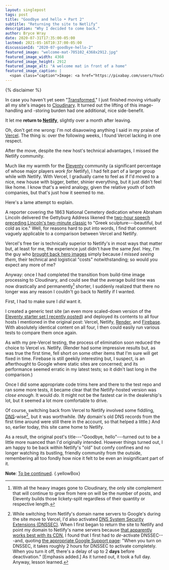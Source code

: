 ```yaml
---
layout: singlepost
tags: post
title: "Goodbye and hello • Part 2"
subtitle: "Returning the site to Netlify"
description: "Why I decided to come back."
author: Bryce Wray
date: 2020-07-31T17:35:00-05:00
lastmod: 2021-05-16T10:37:00-05:00
discussionId: "2020-07-goodbye-hello-2"
featured_image: "welcome-mat-705102_4368x2912.jpg"
featured_image_width: 4368
featured_image_height: 2912
featured_image_alt: "A welcome mat in front of a home"
featured_image_caption: |
  <span class="caption">Image: <a href="https://pixabay.com/users/YouComMedia-907282/?utm_source=link-attribution&amp;utm_medium=referral&amp;utm_campaign=image&amp;utm_content=705102">YouComMedia</a>; <a href="https://pixabay.com/?utm_source=link-attribution&amp;utm_medium=referral&amp;utm_campaign=image&amp;utm_content=705102">Pixabay</a></span>
---
```


{% disclaimer %}

In case you haven't yet seen "[Transformed](/posts/2020/07/transformed)," I just finished moving virtually all my site's images to [Cloudinary](https://cloudinary.com). It turned out the lifting of this image-handling and -storing burden had one additional, nice side-benefit.

It let me **return to [Netlify](https://netlify.com)**, slightly over a month after leaving.

Oh, don't get me wrong: I'm not disavowing anything I said in my praise of [Vercel](https://vercel.com). The thing is: over the following weeks, I found Vercel lacking in one respect.

After the move, despite the new host's technical advantages, I missed the Netlify community.

Much like my warmth for the [Eleventy](https://11ty.dev) community (a significant percentage of whose major players *work for* Netlify), I had felt part of a larger group while with Netlify. With Vercel, I gradually came to feel as if I'd moved to a nice, new house with bigger, better, shinier everything, but it just didn't feel like home. I know that's a weird analogy, given the relative youth of both companies, but that's just how it seemed to me.

Here's a lame attempt to explain.

A reporter covering the 1863 National Cemetery dedication where Abraham Lincoln delivered the Gettyburg Address likened the [two-hour speech preceding Lincoln's two-minute classic](https://www.businessinsider.com/edward-everett-also-spoke-at-gettysburg-convention-2013-11) to "Greek sculpture---beautiful, but cold as ice." Well, for reasons hard to put into words, I find that comment vaguely applicable to a comparison between Vercel and Netlify.

Vercel's free tier is technically superior to Netlify's in most ways that matter but, at least for me, the experience just didn't have the same *feel*. Hey, I'm the guy who [brought back hero images](/posts/2020/05/thousand-words-indeed) simply because *I missed seeing them*, their technical and logistical "costs" notwithstanding; so would you expect any more of me?

Anyway: once I had completed the transition from build-time image processing to Cloudinary, and could see that the average build time was now drastically and permanently[^EleventyBuild] shorter, I suddenly realized that there no longer was any reason I couldn't go back to Netlify if I wanted.

[^EleventyBuild]: With all the heavy images gone to Cloudinary, the only site complement that will continue to grow from here on will be the number of posts, and Eleventy builds those lickety-split regardless of their quantity or respective length.

First, I had to make sure I *did* want it.

I created a generic test site (an even more scaled-down version of the [Eleventy starter set I recently posted](/posts/2020/07/beginners-luck)) and deployed its contents to all four hosts I mentioned in the original post: Vercel, Netlify, [Render](https://render.com), and [Firebase](https://firebase.google.com). With absolutely identical content on all four, I then could easily run various tests to compare them once again.

As with my pre-Vercel testing, the process of elimination soon reduced the choice to Vercel *vs.* Netlify. (Render had some impressive results but, as was true the first time, fell short on some other items that I'm sure will get fixed in time. Firebase is still geekily interesting but, I suspect, is an afterthought to Google where static sites are concerned; and its performance seemed erratic in my latest tests; so it didn't last long in the comparison.)

Once I did some appropriate code trims here and there to the test repo and ran some more tests, it became clear that the Netlify-hosted version was *close enough*. It would *do*. It might not be the fastest car in the dealership's lot, but it seemed a lot more comfortable to drive.

Of course, switching back from Vercel to Netlify involved some fiddling, [DNS](https://en.wikipedia.org/wiki/Domain_Name_System)-wise[^DNSSECoff], but it was worthwhile. (My domain's old DNS records from the first time around were still there in the account, so that helped a little.) And so, earlier today, this site came home to Netlify.

[^DNSSECoff]: While switching from Netlify's domain name servers to Google's during the site move to Vercel, I'd also activated [DNS System Security Extensions (DNSSEC)](https://en.wikipedia.org/wiki/Domain_Name_System_Security_Extensions). When I first began to return the site to Netlify and point my domain to Netlify's name servers because [that apparently works best with its CDN](https://css-tricks.com/using-your-domain-with-a-netlify-hosted-site/), I found that I first had to *de*-activate DNSSEC---and, quoting [the appropriate Google Support page](https://support.google.com/domains/answer/6387342?hl=en): "When you turn on DNSSEC, it takes roughly 2 hours for DNSSEC to activate completely. When you turn it off, there's a delay of up to 2 **days** before deactivation." [Emphasis added.] As it turned out, it took a full day. Anyway, lesson learned.

As a result, the original post's title---"Goodbye, hello"---turned out to be a little more nuanced than I'd originally intended. However things turned out, I am happy to be back within Netlify's "old" but comfy confines and no longer watching its bustling, friendly community from the outside, remembering all too fondly how nice it felt to be even an insignificant part of it.

**Note**: [To be continued](/posts/2020/08/goodbye-hello-part-3). {.yellowBox}